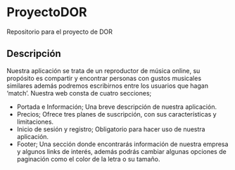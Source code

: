 # ProyectoDOR
Repositorio para el proyecto de DOR

## Descripción

Nuestra aplicación se trata de un reproductor de música online, su propósito es compartir y encontrar personas con  gustos musicales similares además podremos escribirnos entre los usuarios que hagan ‘match’.
Nuestra web consta de cuatro secciones;

- Portada e Información; Una breve descripción de nuestra aplicación.
- Precios; Ofrece tres planes de suscripción, con sus características y limitaciones.
- Inicio de sesión y registro; Obligatorio para hacer uso de nuestra aplicación.
- Footer; Una sección donde encontrarás información de nuestra empresa y algunos links de interés, además podrás cambiar algunas opciones de paginación como el color de la letra o su tamaño.
